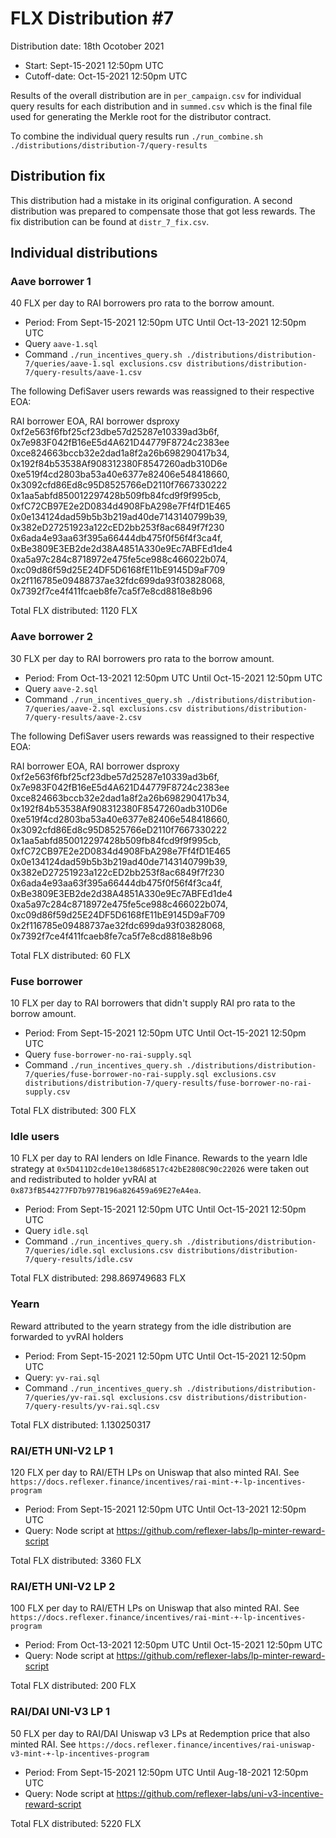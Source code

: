 # FLX Distribution #7

Distribution date: 18th Ocotober 2021

- Start: Sept-15-2021 12:50pm UTC
- Cutoff-date: Oct-15-2021 12:50pm UTC

Results of the overall distribution are in `per_campaign.csv` for individual query results for each distribution and in `summed.csv` which is the final file used for generating the Merkle root for the distributor contract.

To combine the individual query results run `./run_combine.sh ./distributions/distribution-7/query-results`

## Distribution fix

This distribution had a mistake in its original configuration. A second distribution was prepared to compensate those that got less rewards. The fix distribution can be found at `distr_7_fix.csv`.

## Individual distributions

### Aave borrower 1

40 FLX per day to RAI borrowers pro rata to the borrow amount.

- Period: From Sept-15-2021 12:50pm UTC Until Oct-13-2021 12:50pm UTC
- Query `aave-1.sql`
- Command `./run_incentives_query.sh ./distributions/distribution-7/queries/aave-1.sql exclusions.csv distributions/distribution-7/query-results/aave-1.csv`

The following DefiSaver users rewards was reassigned to their respective EOA:

RAI borrower EOA, RAI borrower dsproxy
0xf2e563f6fbf25cf23dbe57d25287e10339ad3b6f, 0x7e983F042fB16eE5d4A621D44779F8724c2383ee
0xce824663bccb32e2dad1a8f2a26b698290417b34, 0x192f84b53538Af908312380F8547260adb310D6e
0xe519f4cd2803ba53a40e6377e82406e548418660, 0x3092cfd86Ed8c95D8525766eD2110f7667330222
0x1aa5abfd850012297428b509fb84fcd9f9f995cb, 0xfC72CB97E2e2D0834d4908FbA298e7Ff4fD1E465
0x0e134124dad59b5b3b219ad40de7143140799b39, 0x382eD27251923a122cED2bb253f8ac6849f7f230
0x6ada4e93aa63f395a66444db475f0f56f4f3ca4f, 0xBe3809E3EB2de2d38A4851A330e9Ec7ABFEd1de4
0xa5a97c284c8718972e475fe5ce988c466022b074, 0xc09d86f59d25E24DF5D6168fE11bE9145D9aF709
0x2f116785e09488737ae32fdc699da93f03828068, 0x7392f7ce4f411fcaeb8fe7ca5f7e8cd8818e8b96

Total FLX distributed: 1120 FLX

### Aave borrower 2

30 FLX per day to RAI borrowers pro rata to the borrow amount.

- Period: From Oct-13-2021 12:50pm UTC Until Oct-15-2021 12:50pm UTC
- Query `aave-2.sql`
- Command `./run_incentives_query.sh ./distributions/distribution-7/queries/aave-2.sql exclusions.csv distributions/distribution-7/query-results/aave-2.csv`

The following DefiSaver users rewards was reassigned to their respective EOA:

RAI borrower EOA, RAI borrower dsproxy
0xf2e563f6fbf25cf23dbe57d25287e10339ad3b6f, 0x7e983F042fB16eE5d4A621D44779F8724c2383ee
0xce824663bccb32e2dad1a8f2a26b698290417b34, 0x192f84b53538Af908312380F8547260adb310D6e
0xe519f4cd2803ba53a40e6377e82406e548418660, 0x3092cfd86Ed8c95D8525766eD2110f7667330222
0x1aa5abfd850012297428b509fb84fcd9f9f995cb, 0xfC72CB97E2e2D0834d4908FbA298e7Ff4fD1E465
0x0e134124dad59b5b3b219ad40de7143140799b39, 0x382eD27251923a122cED2bb253f8ac6849f7f230
0x6ada4e93aa63f395a66444db475f0f56f4f3ca4f, 0xBe3809E3EB2de2d38A4851A330e9Ec7ABFEd1de4
0xa5a97c284c8718972e475fe5ce988c466022b074, 0xc09d86f59d25E24DF5D6168fE11bE9145D9aF709
0x2f116785e09488737ae32fdc699da93f03828068, 0x7392f7ce4f411fcaeb8fe7ca5f7e8cd8818e8b96

Total FLX distributed: 60 FLX

### Fuse borrower

10 FLX per day to RAI borrowers that didn't supply RAI pro rata to the borrow amount.

- Period: From Sept-15-2021 12:50pm UTC Until Oct-15-2021 12:50pm UTC
- Query `fuse-borrower-no-rai-supply.sql`
- Command `./run_incentives_query.sh ./distributions/distribution-7/queries/fuse-borrower-no-rai-supply.sql exclusions.csv distributions/distribution-7/query-results/fuse-borrower-no-rai-supply.csv`

Total FLX distributed: 300 FLX

### Idle users

10 FLX per day to RAI lenders on Idle Finance. Rewards to the yearn Idle strategy at `0x5D411D2cde10e138d68517c42bE2808C90c22026` were taken out and redistributed to holder yvRAI at `0x873fB544277FD7b977B196a826459a69E27eA4ea`.

- Period: From Sept-15-2021 12:50pm UTC Until Oct-15-2021 12:50pm UTC
- Query `idle.sql`
- Command `./run_incentives_query.sh ./distributions/distribution-7/queries/idle.sql exclusions.csv distributions/distribution-7/query-results/idle.csv`

Total FLX distributed: 298.869749683 FLX

### Yearn

Reward attributed to the yearn strategy from the idle distribution are forwarded to yvRAI holders

- Period: From Sept-15-2021 12:50pm UTC Until Oct-15-2021 12:50pm UTC
- Query: `yv-rai.sql`
- Command `./run_incentives_query.sh ./distributions/distribution-7/queries/yv-rai.sql exclusions.csv distributions/distribution-7/query-results/yv-rai.sql.csv`

Total FLX distributed: 1.130250317

### RAI/ETH UNI-V2 LP 1

120 FLX per day to RAI/ETH LPs on Uniswap that also minted RAI. See `https://docs.reflexer.finance/incentives/rai-mint-+-lp-incentives-program`

- Period: From Sept-15-2021 12:50pm UTC Until Oct-13-2021 12:50pm UTC
- Query: Node script at https://github.com/reflexer-labs/lp-minter-reward-script

Total FLX distributed: 3360 FLX

### RAI/ETH UNI-V2 LP 2

100 FLX per day to RAI/ETH LPs on Uniswap that also minted RAI. See `https://docs.reflexer.finance/incentives/rai-mint-+-lp-incentives-program`

- Period: From Oct-13-2021 12:50pm UTC Until Oct-15-2021 12:50pm UTC
- Query: Node script at https://github.com/reflexer-labs/lp-minter-reward-script

Total FLX distributed: 200 FLX

### RAI/DAI UNI-V3 LP 1

50 FLX per day to RAI/DAI Uniswap v3 LPs at Redemption price that also minted RAI. See `https://docs.reflexer.finance/incentives/rai-uniswap-v3-mint-+-lp-incentives-program`

- Period: From Sept-15-2021 12:50pm UTC Until Aug-18-2021 12:50pm UTC
- Query: Node script at https://github.com/reflexer-labs/uni-v3-incentive-reward-script

Total FLX distributed: 5220 FLX
